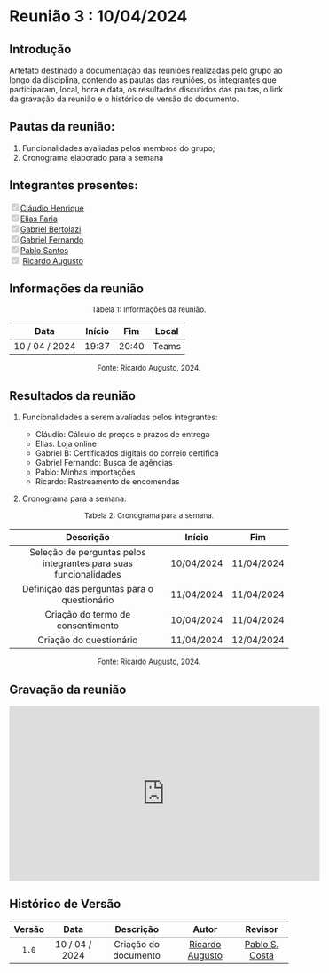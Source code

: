 # Reunião 3 : 10/04/2024

## Introdução

Artefato destinado a documentação das reuniões realizadas pelo grupo ao longo da disciplina, contendo as pautas das reuniões, os integrantes que participaram, local, hora e data, os resultados discutidos das pautas, o link da gravação da reunião e o histórico de versão do documento. 

## Pautas da reunião:

1. Funcionalidades avaliadas pelos membros do grupo;
2. Cronograma elaborado para a semana

## Integrantes presentes:

<label><input type="checkbox" checked disabled>[Cláudio Henrique][ClaudioGH]</label><br>
<label><input type="checkbox" checked disabled>[Elias Faria][EliasGH]</label><br>
<label><input type="checkbox" checked disabled>[Gabriel Bertolazi][GabrielBGH]</label><br>
<label><input type="checkbox" checked disabled>[Gabriel Fernando][GabrielFGH]</label><br>
<label><input type="checkbox" checked disabled>[Pablo Santos][PabloGH]</label><br>
<label><input type="checkbox" checked disabled> [Ricardo Augusto][RicardoGH]</label><br>

## Informações da reunião

<font size="2" >
<p style="text-align: center"> Tabela 1: Informações da reunião. </p>
</font>
<center>
 
| Data | Início | Fim | Local |
|:-:|:-:|:-:|:-:|
| 10 / 04 / 2024 | 19:37 | 20:40 | Teams |
</center>
<font size="2" >
<p style="text-align: center"> Fonte: Ricardo Augusto, 2024. </p>
</font>

## Resultados da reunião
 
1. Funcionalidades a serem avaliadas pelos integrantes:
    - Cláudio: Cálculo de preços e prazos de entrega
    - Elias: Loja online
    - Gabriel B: Certificados digitais do correio certifica
    - Gabriel Fernando: Busca de agências
    - Pablo: Minhas importações
    - Ricardo: Rastreamento de encomendas

2. Cronograma para a semana:

<font size="2" >
<p style="text-align: center"> Tabela 2: Cronograma para a semana. </p>
</font>
<center>
 
| Descrição | Início | Fim |
|:-:|:-:|:-:|
| Seleção de perguntas pelos integrantes para suas funcionalidades | 10/04/2024 | 11/04/2024
| Definição das perguntas para o questionário | 11/04/2024 | 11/04/2024
| Criação do termo de consentimento | 10/04/2024 | 11/04/2024
| Criação do questionário | 11/04/2024 | 12/04/2024
</center>
<font size="2">
<p style="text-align: center"> Fonte: Ricardo Augusto, 2024. </p>
</font>

## Gravação da reunião

<iframe width="560" height="315" src="https://www.youtube.com/embed/ScYU8t1zqqw?si=45EkfER94ofnU0-W" title="YouTube video player" frameborder="0" allow="accelerometer; autoplay; clipboard-write; encrypted-media; gyroscope; picture-in-picture; web-share" referrerpolicy="strict-origin-when-cross-origin" allowfullscreen></iframe>

## Histórico de Versão

| Versão | Data | Descrição | Autor | Revisor
|:-:|:-:|:-:|:-:|:-:|
|`1.0`| 10 / 04 / 2024 | Criação do documento| [Ricardo Augusto][RicardoGH] | [Pablo S. Costa][PabloGH] |

[ClaudioGH]: https://github.com/claudiohsc
[EliasGH]: https://github.com/EliasOliver21
[GabrielBGH]: https://github.com/Bertolazi
[GabrielFGH]: https://github.com/MMcLovin
[PabloGH]: https://github.com/pabloheika
[RicardoGH]: https://www.github.com/avmricardo
